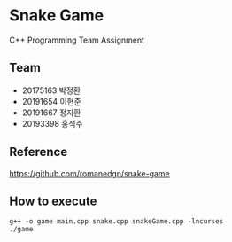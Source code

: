 # Snake Game
C++ Programming Team Assignment
## Team
* 20175163 박정환
* 20191654 이현준
* 20191667 정지환
* 20193398 홍석주
## Reference
<https://github.com/romanedgn/snake-game>
## How to execute
```
g++ -o game main.cpp snake.cpp snakeGame.cpp -lncurses
./game
```